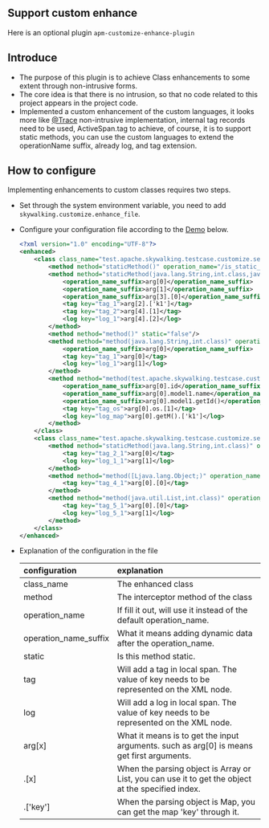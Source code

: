 ## Support custom enhance 
Here is an optional plugin `apm-customize-enhance-plugin`

## Introduce
- The purpose of this plugin is to achieve Class enhancements to some extent through non-intrusive forms.
- The core idea is that there is no intrusion, so that no code related to this project appears in the project code.
- Implemented a custom enhancement of the custom languages, it looks more like [@Trace](Application-toolkit-trace.md) non-intrusive implementation,
internal tag records need to be used, ActiveSpan.tag to achieve, of course, it is to support static methods, 
you can use the custom languages to extend the operationName suffix, already log, and tag extension.                                                                                                      

## How to configure
Implementing enhancements to custom classes requires two steps.

 * Set through the system environment variable, you need to add `skywalking.customize.enhance_file`.
 
 * Configure your configuration file according to the [Demo](https://github.com/SkyAPMTest/agent-auto-integration-testcases/tree/master/customize-scenario) below.

	```xml
	<?xml version="1.0" encoding="UTF-8"?>
	<enhanced>
	    <class class_name="test.apache.skywalking.testcase.customize.service.TestService1">
	        <method method="staticMethod()" operation_name="/is_static_method" static="true"/>
	        <method method="staticMethod(java.lang.String,int.class,java.util.Map,java.util.List,[Ljava.lang.Object;)" operation_name="/is_static_method_args" static="true">
	            <operation_name_suffix>arg[0]</operation_name_suffix>
	            <operation_name_suffix>arg[1]</operation_name_suffix>
	            <operation_name_suffix>arg[3].[0]</operation_name_suffix>
	            <tag key="tag_1">arg[2].['k1']</tag>
	            <tag key="tag_2">arg[4].[1]</tag>
	            <log key="log_1">arg[4].[2]</log>
	        </method>
	        <method method="method()" static="false"/>
	        <method method="method(java.lang.String,int.class)" operation_name="/method_2" static="false">
	            <operation_name_suffix>arg[0]</operation_name_suffix>
	            <tag key="tag_1">arg[0]</tag>
	            <log key="log_1">arg[1]</log>
	        </method>
	        <method method="method(test.apache.skywalking.testcase.customize.model.Model0,java.lang.String,int.class)" operation_name="/method_3" static="false">
	            <operation_name_suffix>arg[0].id</operation_name_suffix>
	            <operation_name_suffix>arg[0].model1.name</operation_name_suffix>
	            <operation_name_suffix>arg[0].model1.getId()</operation_name_suffix>
	            <tag key="tag_os">arg[0].os.[1]</tag>
	            <log key="log_map">arg[0].getM().['k1']</log>
	        </method>
	    </class>
	    <class class_name="test.apache.skywalking.testcase.customize.service.TestService2">
	        <method method="staticMethod(java.lang.String,int.class)" operation_name="/is_2_static_method" static="true">
	            <tag key="tag_2_1">arg[0]</tag>
	            <log key="log_1_1">arg[1]</log>
	        </method>
	        <method method="method([Ljava.lang.Object;)" operation_name="/method_4" static="false">
	            <tag key="tag_4_1">arg[0].[0]</tag>
	        </method>
	        <method method="method(java.util.List,int.class)" operation_name="/method_5" static="false">
	            <tag key="tag_5_1">arg[0].[0]</tag>
	            <log key="log_5_1">arg[1]</log>
	        </method>
	    </class>
	</enhanced>
	```

 *  Explanation of the configuration in the file
 
	| configuration  | explanation |
	|:----------------- |:---------------|
	| class_name | The enhanced class |
	| method | The interceptor method of the class |
	| operation_name | If fill it out, will use it instead of the default operation_name. |
	| operation_name\_suffix | What it means adding dynamic data after the operation_name. |
	| static | Is this method static. |
	| tag | Will add a tag in local span. The value of key needs to be represented on the XML node. |
	| log | Will add a log in local span. The value of key needs to be represented on the XML node. |
	| arg[x]   | What it means is to get the input arguments. such as arg[0] is means get first arguments. |
	| .[x]     | When the parsing object is Array or List, you can use it to get the object at the specified index. |
	| .['key'] | When the parsing object is Map, you can get the map 'key' through it.|

